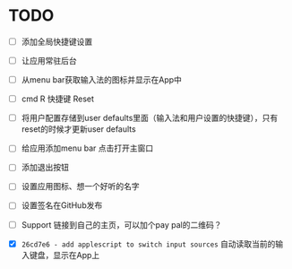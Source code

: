 #  TODO

- [ ] 添加全局快捷键设置
- [ ] 让应用常驻后台
- [ ] 从menu bar获取输入法的图标并显示在App中
- [ ] cmd R 快捷键 Reset
- [ ] 将用户配置存储到user defaults里面（输入法和用户设置的快捷键），只有reset的时候才更新user defaults
- [ ] 给应用添加menu bar 点击打开主窗口
- [ ] 添加退出按钮
- [ ] 设置应用图标、想一个好听的名字
- [ ] 设置签名在GitHub发布
- [ ] Support 链接到自己的主页，可以加个pay pal的二维码？

- [x] `26cd7e6 - add applescript to switch input sources` 自动读取当前的输入键盘，显示在App上

